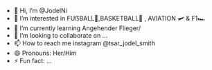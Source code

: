 - 👋 Hi, I’m @JodelNi
- 👀 I’m interested in FUẞBALL🏈,BASKETBALL🏀 , AVIATION 🛩️ & F1🏎
- 🌱 I’m currently learning Angehender Flieger/
- 💞️ I’m looking to collaborate on ...
- 📫 How to reach me instagram @tsar_jodel_smith
- 😄 Pronouns: Her/Him
- ⚡ Fun fact: ...

<!---
JodelNi/JodelNi is a ✨ special ✨ repository because its `README.md` (this file) appears on your GitHub profile.
You can click the Preview link to take a look at your changes.
--->

